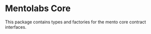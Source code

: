 # Mentolabs Core

This package contains types and factories for the mento core contract interfaces.
